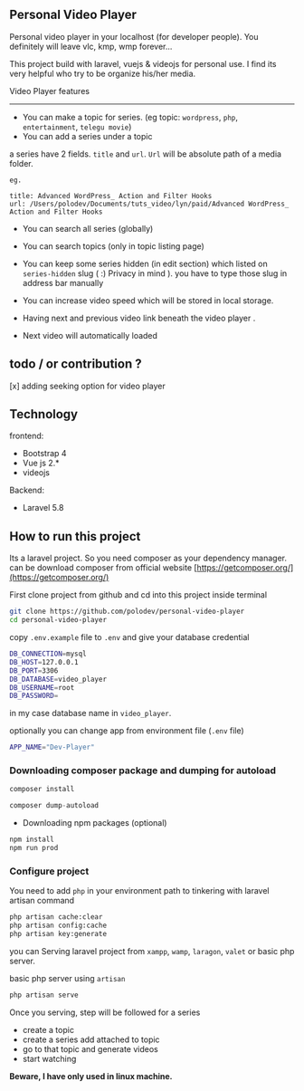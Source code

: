 ## Personal Video Player 

Personal video player in your localhost (for developer people). You definitely will leave vlc, kmp, wmp forever...

This project build with laravel, vuejs & videojs for personal use. I find its very helpful who try to be organize 
his/her media. 


Video Player features 

--------------------

* You can make a topic for series. (eg topic: `wordpress`, `php`, `entertainment`, `telegu movie`)
* You can add a series under a topic 

a series have 2 fields. `title` and `url`. `Url` will be absolute path of a media folder. 


~~~
eg.

title: Advanced WordPress_ Action and Filter Hooks
url: /Users/polodev/Documents/tuts_video/lyn/paid/Advanced WordPress_ Action and Filter Hooks

~~~

* You can search all series (globally)

* You can search topics (only in topic listing page)

* You can keep some series hidden (in edit section) which  listed on `series-hidden` slug ( :) Privacy in mind ). you have to type those slug in address bar manually

* You can increase video speed which will be stored in local storage. 

* Having next and previous video link beneath the video player . 

* Next video will automatically loaded


## todo / or contribution ?

[x] adding seeking option for video player




## Technology

frontend: 

* Bootstrap 4
* Vue js 2.*
* videojs

Backend:

* Laravel 5.8

## How to run this project

Its a laravel project. So you need composer as your dependency manager. can be download composer from
official website [https://getcomposer.org/](https://getcomposer.org/)

First clone project from github and cd into this project inside terminal

~~~bash
git clone https://github.com/polodev/personal-video-player
cd personal-video-player
~~~

copy `.env.example` file to `.env` and give your database credential 

~~~bash
DB_CONNECTION=mysql
DB_HOST=127.0.0.1
DB_PORT=3306
DB_DATABASE=video_player
DB_USERNAME=root
DB_PASSWORD=
~~~
in my case database name in `video_player`.

optionally you can change app from environment file (`.env` file) 

~~~bash
APP_NAME="Dev-Player"
~~~

### Downloading composer package and dumping for autoload
~~~php
composer install

composer dump-autoload

~~~

* Downloading npm packages (optional)
~~~bash
npm install
npm run prod
~~~

### Configure project

You need to add `php` in your environment path to tinkering with laravel artisan command

~~~bash 
php artisan cache:clear
php artisan config:cache
php artisan key:generate
~~~

you can Serving laravel project from `xampp`, `wamp`, `laragon`, `valet` or basic php server.     


basic php server  using `artisan`

~~~bash
php artisan serve
~~~


Once you serving, step will be followed for a series

* create a topic 
* create a series add attached to topic 
* go to that topic and generate videos
* start watching 

**Beware, I have only used in linux machine.**



